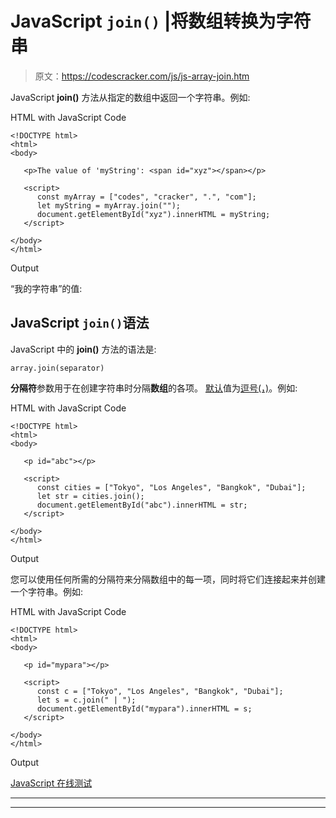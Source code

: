 # JavaScript `join()` |将数组转换为字符串

> 原文：<https://codescracker.com/js/js-array-join.htm>

JavaScript **join()** 方法从指定的数组中返回一个字符串。例如:

HTML with JavaScript Code

```
<!DOCTYPE html>
<html>
<body>

   <p>The value of 'myString': <span id="xyz"></span></p>

   <script>
      const myArray = ["codes", "cracker", ".", "com"];
      let myString = myArray.join("");
      document.getElementById("xyz").innerHTML = myString;
   </script>

</body>
</html>
```

Output

“我的字符串”的值:

## JavaScript `join()`语法

JavaScript 中的 **join()** 方法的语法是:

```
array.join(separator)
```

**分隔符**参数用于在创建字符串时分隔**数组**的各项。 <u>默认</u>值为<u>逗号(，)</u>。例如:

HTML with JavaScript Code

```
<!DOCTYPE html>
<html>
<body>

   <p id="abc"></p>

   <script>
      const cities = ["Tokyo", "Los Angeles", "Bangkok", "Dubai"];
      let str = cities.join();
      document.getElementById("abc").innerHTML = str;
   </script>

</body>
</html>
```

Output

您可以使用任何所需的分隔符来分隔数组中的每一项，同时将它们连接起来并创建一个字符串。例如:

HTML with JavaScript Code

```
<!DOCTYPE html>
<html>
<body>

   <p id="mypara"></p>

   <script>
      const c = ["Tokyo", "Los Angeles", "Bangkok", "Dubai"];
      let s = c.join(" | ");
      document.getElementById("mypara").innerHTML = s;
   </script>

</body>
</html>
```

Output

[JavaScript 在线测试](/exam/showtest.php?subid=6)

* * *

* * *